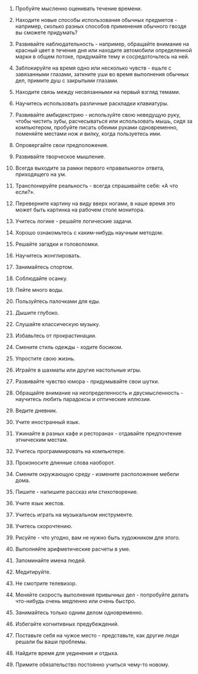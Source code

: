 1. Пробуйте мысленно оценивать течение времени.

2. Находите новые способы использования обычных предметов - например, сколько разных способов применения обычного гвоздя вы сможете придумать?

3. Развивайте наблюдательность - например, обращайте внимание на красный цвет в течение дня или находите автомобили определенной марки в общем потоке, придумайте тему и сосредоточьтесь на ней.

4. Заблокируйте на время одно или несколько чувств - ешьте с завязанными глазами, заткните уши во время выполнения обычных дел, примите душ с закрытыми глазами.

5. Находите связь между несвязанными на первый взгляд темами.

6. Научитесь использовать различные раскладки клавиатуры.

7. Развивайте амбидекстрию - используйте свою неведущую руку, чтобы чистить зубы, расчесываться или использовать мышь, сидя за компьютером, пробуйте писать обеими руками одновременно, поменяйте местами нож и вилку, когда пользуетесь ими.

8. Опровергайте свои предположения.

9. Развивайте творческое мышление.

10. Всегда выходите за рамки первого «правильного» ответа, приходящего на ум.

11. Транспонируйте реальность - всегда спрашивайте себя: «А что если?».

12. Переверните картину на виду вверх ногами, в наше время это может быть картинка на рабочем столе монитора.

13. Учитесь логике - решайте логические задачи.

14. Хорошо ознакомьтесь с каким-нибудь научным методом.

15. Решайте загадки и головоломки.

16. Научитесь жонглировать.

17. Занимайтесь спортом.

18. Соблюдайте осанку.

19. Пейте много воды.

20. Пользуйтесь палочками для еды.

21. Дышите глубоко.

22. Слушайте классическую музыку.

23. Избавьтесь от прокрастинации.

24. Смените стиль одежды - ходите босиком.

25. Упростите свою жизнь.

26. Играйте в шахматы или другие настольные игры.

27. Развивайте чувство юмора - придумывайте свои шутки.

28. Обращайте внимание на неопределенность и двусмысленность - научитесь любить парадоксы и оптические иллюзии.

29. Ведите дневник.

30. Учите иностранный язык.

31. Ужинайте в разных кафе и ресторанах - отдавайте предпочтение этническим местам.

32. Учитесь программировать на компьютере.

33. Произносите длинные слова наоборот.

34. Смените окружающую среду - измените расположение мебели дома.

35. Пишите - напишите рассказ или стихотворение.

36. Учите язык жестов.

37. Учитесь играть на музыкальном инструменте.

38. Учитесь скорочтению.

39. Рисуйте - что угодно, вам не нужно быть художником для этого.

40. Выполняйте арифметические расчеты в уме.

41. Запоминайте имена людей.

42. Медитируйте.

43. Не смотрите телевизор.

44. Меняйте скорость выполнения привычных дел - попробуйте делать что-нибудь очень медленно или очень быстро.

45. Занимайтесь только одним делом одновременно.

46. Избегайте когнитивных предубеждений.

47. Поставьте себя на чужое место - представьте, как другие люди решали бы ваши проблемы.

48. Найдите время для уединения и отдыха.

49. Примите обязательство постоянно учиться чему-то новому.
